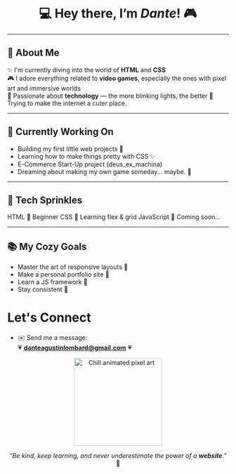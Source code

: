 <h1 align="center">💻 Hey there, I’m <em>Dante</em>! 🎮</h1>

---

## 💫 About Me

✨ I'm currently diving into the world of **HTML** and **CSS**  
🎮 I adore everything related to **video games**, especially the ones with pixel art and immersive worlds  
🧠 Passionate about **technology** — the more blinking lights, the better
🌸 Trying to make the internet a cuter place.  

---

## 🌈 Currently Working On

- Building my first little web projects 🐣
- Learning how to make things pretty with CSS ✨
- E-Commerce Start-Up project (deus_ex_machina)
- Dreaming about making my own game someday... maybe. 👾

---

## 🧁 Tech Sprinkles

<skills>
  HTML 🍓 Beginner  
  CSS 🍬 Learning flex & grid  
  JavaScript 🍪 Coming soon...  
</skills>

---

## 📚 My Cozy Goals
 
 - Master the art of responsive layouts 📱
 - Make a personal portfolio site 🎀
 - Learn a JS framework 🚀
 - Stay consistent 🌱

# Let's Connect
- ✉️ Send me a message:  
  💗 <a href="mailto:danteagustinlombard@gmail.com">**danteagustinlombard@gmail.com**</a> 💗

<p align="center"> <img src="https://i.pinimg.com/originals/70/cc/e5/70cce5b7f91f178e67b9673e169d8e40.gif" width="200px" alt="Chill animated pixel art" /> </p> <p align="center"> <em>“Be kind, keep learning, and never underestimate the power of a <strong>website</strong>.”</em> 🌟 </p>
